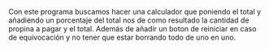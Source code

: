 Con este programa buscamos hacer una calculador que poniendo el total y añadiendo un porcentaje del total nos de como resultado la cantidad de propina a pagar y el total. Además de añadir un boton de reiniciar en caso de equivocación y no tener que estar borrando todo de uno en uno.
